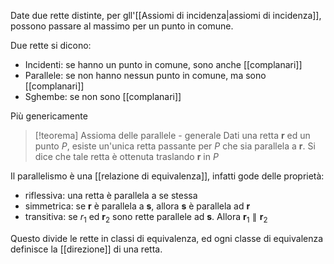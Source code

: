 
Date due rette distinte, per gll'[[Assiomi di incidenza|assiomi di incidenza]], possono passare al massimo per un punto in comune.

Due rette si dicono:
- Incidenti: se hanno un punto in comune, sono anche [[complanari]]
- Parallele: se non hanno nessun punto in comune, ma sono [[complanari]] 
- Sghembe: se non sono [[complanari]]


Più genericamente
>[!teorema] Assioma delle parallele - generale
>Dati una retta $\mathbf{r}$ ed un punto $P$, esiste un'unica retta passante per $P$ che sia parallela a $\mathbf{r}$. Si dice che tale retta è ottenuta traslando $\mathbf{r}$ in $P$

Il parallelismo è una [[relazione di equivalenza]], infatti gode delle proprietà:
 - riflessiva: una retta è parallela a se stessa
 - simmetrica: se $\mathbf{r}$ è parallela a $\mathbf{s}$, allora $\mathbf{s}$ è parallela ad $\mathbf{r}$
 - transitiva: se $r_{1}$ ed $\mathbf{r}_{2}$ sono rette parallele ad $\mathbf{s}$. Allora $\mathbf{r}_{1} \parallel \mathbf{r}_{2}$ 

Questo divide le rette in classi di equivalenza, ed ogni classe di equivalenza definisce la [[direzione]] di una retta.